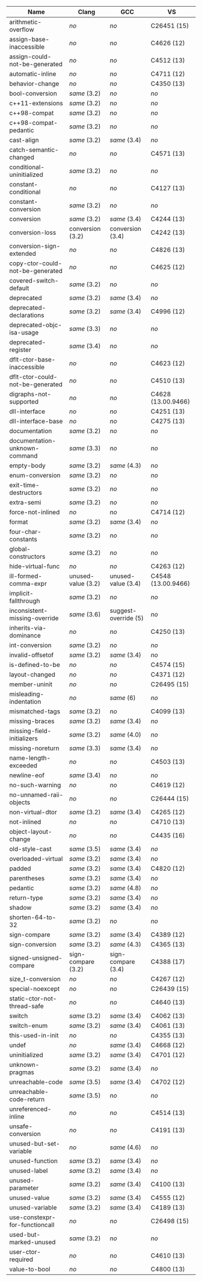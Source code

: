 Name                             | Clang              | GCC                  | VS                
-------------------------------- | ------------------ | -------------------- | ------------------
arithmetic-overflow              | *no*               | *no*                 | C26451 (15)       
assign-base-inaccessible         | *no*               | *no*                 | C4626 (12)        
assign-could-not-be-generated    | *no*               | *no*                 | C4512 (13)        
automatic-inline                 | *no*               | *no*                 | C4711 (12)        
behavior-change                  | *no*               | *no*                 | C4350 (13)        
bool-conversion                  | *same* (3.2)       | *no*                 | *no*              
c++11-extensions                 | *same* (3.2)       | *no*                 | *no*              
c++98-compat                     | *same* (3.2)       | *no*                 | *no*              
c++98-compat-pedantic            | *same* (3.2)       | *no*                 | *no*              
cast-align                       | *same* (3.2)       | *same* (3.4)         | *no*              
catch-semantic-changed           | *no*               | *no*                 | C4571 (13)        
conditional-uninitialized        | *same* (3.2)       | *no*                 | *no*              
constant-conditional             | *no*               | *no*                 | C4127 (13)        
constant-conversion              | *same* (3.2)       | *no*                 | *no*              
conversion                       | *same* (3.2)       | *same* (3.4)         | C4244 (13)        
conversion-loss                  | conversion (3.2)   | conversion (3.4)     | C4242 (13)        
conversion-sign-extended         | *no*               | *no*                 | C4826 (13)        
copy-ctor-could-not-be-generated | *no*               | *no*                 | C4625 (12)        
covered-switch-default           | *same* (3.2)       | *no*                 | *no*              
deprecated                       | *same* (3.2)       | *same* (3.4)         | *no*              
deprecated-declarations          | *same* (3.2)       | *same* (3.4)         | C4996 (12)        
deprecated-objc-isa-usage        | *same* (3.3)       | *no*                 | *no*              
deprecated-register              | *same* (3.4)       | *no*                 | *no*              
dflt-ctor-base-inaccessible      | *no*               | *no*                 | C4623 (12)        
dflt-ctor-could-not-be-generated | *no*               | *no*                 | C4510 (13)        
digraphs-not-supported           | *no*               | *no*                 | C4628 (13.00.9466)
dll-interface                    | *no*               | *no*                 | C4251 (13)        
dll-interface-base               | *no*               | *no*                 | C4275 (13)        
documentation                    | *same* (3.2)       | *no*                 | *no*              
documentation-unknown-command    | *same* (3.3)       | *no*                 | *no*              
empty-body                       | *same* (3.2)       | *same* (4.3)         | *no*              
enum-conversion                  | *same* (3.2)       | *no*                 | *no*              
exit-time-destructors            | *same* (3.2)       | *no*                 | *no*              
extra-semi                       | *same* (3.2)       | *no*                 | *no*              
force-not-inlined                | *no*               | *no*                 | C4714 (12)        
format                           | *same* (3.2)       | *same* (3.4)         | *no*              
four-char-constants              | *same* (3.2)       | *no*                 | *no*              
global-constructors              | *same* (3.2)       | *no*                 | *no*              
hide-virtual-func                | *no*               | *no*                 | C4263 (12)        
ill-formed-comma-expr            | unused-value (3.2) | unused-value (3.4)   | C4548 (13.00.9466)
implicit-fallthrough             | *same* (3.2)       | *no*                 | *no*              
inconsistent-missing-override    | *same* (3.6)       | suggest-override (5) | *no*              
inherits-via-dominance           | *no*               | *no*                 | C4250 (13)        
int-conversion                   | *same* (3.2)       | *no*                 | *no*              
invalid-offsetof                 | *same* (3.2)       | *same* (3.4)         | *no*              
is-defined-to-be                 | *no*               | *no*                 | C4574 (15)        
layout-changed                   | *no*               | *no*                 | C4371 (12)        
member-uninit                    | *no*               | *no*                 | C26495 (15)       
misleading-indentation           | *no*               | *same* (6)           | *no*              
mismatched-tags                  | *same* (3.2)       | *no*                 | C4099 (13)        
missing-braces                   | *same* (3.2)       | *same* (3.4)         | *no*              
missing-field-initializers       | *same* (3.2)       | *same* (4.0)         | *no*              
missing-noreturn                 | *same* (3.3)       | *same* (3.4)         | *no*              
name-length-exceeded             | *no*               | *no*                 | C4503 (13)        
newline-eof                      | *same* (3.4)       | *no*                 | *no*              
no-such-warning                  | *no*               | *no*                 | C4619 (12)        
no-unnamed-raii-objects          | *no*               | *no*                 | C26444 (15)       
non-virtual-dtor                 | *same* (3.2)       | *same* (3.4)         | C4265 (12)        
not-inlined                      | *no*               | *no*                 | C4710 (13)        
object-layout-change             | *no*               | *no*                 | C4435 (16)        
old-style-cast                   | *same* (3.5)       | *same* (3.4)         | *no*              
overloaded-virtual               | *same* (3.2)       | *same* (3.4)         | *no*              
padded                           | *same* (3.2)       | *same* (3.4)         | C4820 (12)        
parentheses                      | *same* (3.2)       | *same* (3.4)         | *no*              
pedantic                         | *same* (3.2)       | *same* (4.8)         | *no*              
return-type                      | *same* (3.2)       | *same* (3.4)         | *no*              
shadow                           | *same* (3.2)       | *same* (3.4)         | *no*              
shorten-64-to-32                 | *same* (3.2)       | *no*                 | *no*              
sign-compare                     | *same* (3.2)       | *same* (3.4)         | C4389 (12)        
sign-conversion                  | *same* (3.2)       | *same* (4.3)         | C4365 (13)        
signed-unsigned-compare          | sign-compare (3.2) | sign-compare (3.4)   | C4388 (17)        
size_t-conversion                | *no*               | *no*                 | C4267 (12)        
special-noexcept                 | *no*               | *no*                 | C26439 (15)       
static-ctor-not-thread-safe      | *no*               | *no*                 | C4640 (13)        
switch                           | *same* (3.2)       | *same* (3.4)         | C4062 (13)        
switch-enum                      | *same* (3.2)       | *same* (3.4)         | C4061 (13)        
this-used-in-init                | *no*               | *no*                 | C4355 (13)        
undef                            | *no*               | *same* (3.4)         | C4668 (12)        
uninitialized                    | *same* (3.2)       | *same* (3.4)         | C4701 (12)        
unknown-pragmas                  | *same* (3.2)       | *same* (3.4)         | *no*              
unreachable-code                 | *same* (3.5)       | *same* (3.4)         | C4702 (12)        
unreachable-code-return          | *same* (3.5)       | *no*                 | *no*              
unreferenced-inline              | *no*               | *no*                 | C4514 (13)        
unsafe-conversion                | *no*               | *no*                 | C4191 (13)        
unused-but-set-variable          | *no*               | *same* (4.6)         | *no*              
unused-function                  | *same* (3.2)       | *same* (3.4)         | *no*              
unused-label                     | *same* (3.2)       | *same* (3.4)         | *no*              
unused-parameter                 | *same* (3.2)       | *same* (3.4)         | C4100 (13)        
unused-value                     | *same* (3.2)       | *same* (3.4)         | C4555 (12)        
unused-variable                  | *same* (3.2)       | *same* (3.4)         | C4189 (13)        
use-constexpr-for-functioncall   | *no*               | *no*                 | C26498 (15)       
used-but-marked-unused           | *same* (3.2)       | *no*                 | *no*              
user-ctor-required               | *no*               | *no*                 | C4610 (13)        
value-to-bool                    | *no*               | *no*                 | C4800 (13)        
